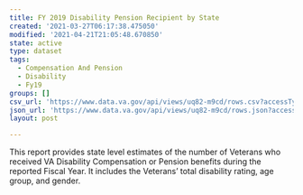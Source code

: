 ```yaml
---
title: FY 2019 Disability Pension Recipient by State
created: '2021-03-27T06:17:38.475050'
modified: '2021-04-21T21:05:48.670850'
state: active
type: dataset
tags:
  - Compensation And Pension
  - Disability
  - Fy19
groups: []
csv_url: 'https://www.data.va.gov/api/views/uq82-m9cd/rows.csv?accessType=DOWNLOAD'
json_url: 'https://www.data.va.gov/api/views/uq82-m9cd/rows.json?accessType=DOWNLOAD'
layout: post

---
```

This report provides state level estimates of the number of Veterans who received VA Disability Compensation or Pension benefits during the reported Fiscal Year.  It includes the Veterans’ total disability rating, age group, and gender.
